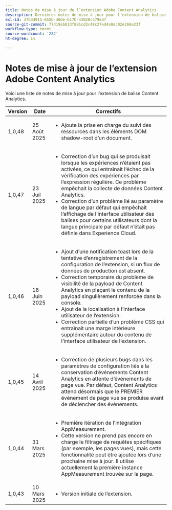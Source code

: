 ```yaml
---
title: Notes de mise à jour de l’extension Adobe Content Analytics
description: Dernières notes de mise à jour pour l’extension de balise Content Analytics dans Adobe Experience Platform.
exl-id: 37b34915-655b-40de-b17b-43028c579e37
source-git-commit: 77d19ab813f881cd3c48c27ed4a9ac02e268e23f
workflow-type: tm+mt
source-wordcount: '282'
ht-degree: 1%

---
```


# Notes de mise à jour de l’extension Adobe Content Analytics

Voici une liste de notes de mise à jour pour l’extension de balise Content Analytics.

| Version | Date | Correctifs |
|---|---|---|
| 1,0,48 | 25 Août 2025 | <ul><li>Ajoute la prise en charge du suivi des ressources dans les éléments DOM shadow-root d’un document.</li></ul> |
| 1,0,47 | 23 Juil 2025 | <ul><li>Correction d’un bug qui se produisait lorsque les expériences n’étaient pas activées, ce qui entraînait l’échec de la vérification des expériences par l’expression régulière. Ce problème empêchait la collecte de données Content Analytics.</li><li>Correction d’un problème lié au paramètre de langue par défaut qui empêchait l’affichage de l’interface utilisateur des balises pour certains utilisateurs dont la langue principale par défaut n’était pas définie dans Experience Cloud.</li></ul> |
| 1,0,46 | 18 Juin 2025 | <ul><li>Ajout d’une notification toast lors de la tentative d’enregistrement de la configuration de l’extension, si un flux de données de production est absent.</li><li>Correction temporaire du problème de visibilité de la payload de Content Analytics en plaçant le contenu de la payload singulièrement renforcée dans la console.</li><li>Ajout de la localisation à l’interface utilisateur de l’extension.</li><li>Correction partielle d’un problème CSS qui entraînait une marge intérieure supplémentaire autour du contenu de l’interface utilisateur de l’extension.</li></ul> |
| 1,0,45 | 14 Avril 2025 | <ul><li>Correction de plusieurs bugs dans les paramètres de configuration liés à la conservation d’événements Content Analytics en attente d’événements de page vue. Par défaut, Content Analytics attend désormais que le PREMIER événement de page vue se produise avant de déclencher des événements.</li></ul> |
| 1,0,44 | 31 Mars 2025 | <ul><li>Première itération de l’intégration AppMeasurement.</li><li>Cette version ne prend pas encore en charge le filtrage de requêtes spécifiques (par exemple, les pages vues), mais cette fonctionnalité peut être ajoutée lors d’une prochaine mise à jour. Il utilise actuellement la première instance AppMeasurement trouvée sur la page.</li></ul> |
| 1,0,43 | 10 Mars 2025 | <ul><li>Version initiale de l’extension.</li></ul> |
